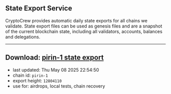 ## State Export Service
CryptoCrew provides automatic daily state exports for all chains we validate. State export files can be used as genesis files and are a snapshot of the current blockchain state, including all validators, accounts, balances and delegations.

---
**Download: [pirin-1 state export](https://dl-eu2.ccvalidators.com/SERVICE/nolus/pirin-1_export_12804110.json)**
---

- last updated: Thu May 08 2025 22:54:50
- chain id: `pirin-1`
- export height: `12804110`
- use for: airdrops, local tests, chain recovery
